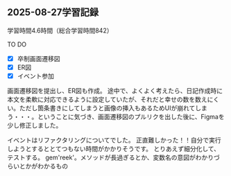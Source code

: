 ## 2025-08-27学習記録
学習時間4.6時間（総合学習時間842）

TO DO
- [x] 卒制画面遷移図
- [x] ER図
- [x] イベント参加

画面遷移図を提出し、ER図も作成。
途中で、よくよく考えたら、日記作成時に本文を柔軟に対応できるように設定していたが、それだと幸せの数を数えにくい。ただし箇条書きにしてしまうと画像の挿入もあるためUIが崩れてしまう・・・。ということに気づき、画面遷移図のプルリクを出した後に、Figmaを少し修正しました。

イベントはリファクタリングについてでした。
正直難しかった！！自分で実行しようとするととてつもない時間がかかりそうです。
とりあえず細分化して、テストする。
gem'reek'。メソッドが長過ぎるとか、変数名の意図がわかりづらいとかがわかるもの